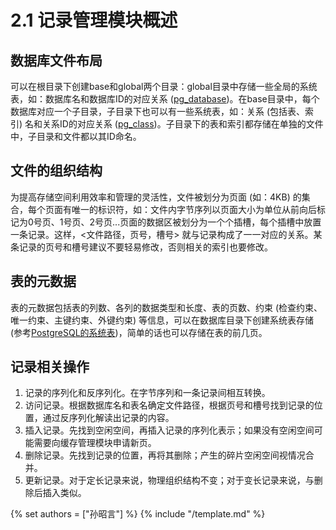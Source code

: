 # 2.1 记录管理模块概述
## 数据库文件布局
可以在根目录下创建base和global两个目录：global目录中存储一些全局的系统表，如：数据库名和数据库ID的对应关系 ([pg_database](http://www.postgres.cn/docs/9.3/catalog-pg-database.html))。在base目录中，每个数据库对应一个子目录，子目录下也可以有一些系统表，如：关系 (包括表、索引) 名和关系ID的对应关系 ([pg_class](http://www.postgres.cn/docs/9.3/catalog-pg-class.html))。子目录下的表和索引都存储在单独的文件中，子目录和文件都以其ID命名。

## 文件的组织结构
为提高存储空间利用效率和管理的灵活性，文件被划分为页面 (如：4KB) 的集合，每个页面有唯一的标识符，如：文件内字节序列以页面大小为单位从前向后标记为0号页、1号页、2号页...页面的数据区被划分为一个个插槽，每个插槽中放置一条记录。这样，<文件路径，页号，槽号> 就与记录构成了一一对应的关系。某条记录的页号和槽号建议不要轻易修改，否则相关的索引也要修改。

## 表的元数据
表的元数据包括表的列数、各列的数据类型和长度、表的页数、约束 (检查约束、唯一约束、主键约束、外键约束) 等信息，可以在数据库目录下创建系统表存储 (参考[PostgreSQL的系统表](http://www.postgres.cn/docs/9.3/catalogs-overview.html))，简单的话也可以存储在表的前几页。

## 记录相关操作
1. 记录的序列化和反序列化。在字节序列和一条记录间相互转换。
2. 访问记录。根据数据库名和表名确定文件路径，根据页号和槽号找到记录的位置，通过反序列化解读出记录的内容。
3. 插入记录。先找到空闲空间，再插入记录的序列化表示；如果没有空闲空间可能需要向缓存管理模块申请新页。
4. 删除记录。先找到记录的位置，再将其删除；产生的碎片空闲空间视情况合并。
5. 更新记录。对于定长记录来说，物理组织结构不变；对于变长记录来说，与删除后插入类似。

{% set authors = ["孙昭言"] %}
{% include "/template.md" %}
